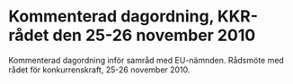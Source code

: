 # Kommenterad dagordning, KKR-rådet den 25-26 november 2010

Kommenterad dagordning inför samråd med EU-nämnden. Rådsmöte med rådet för konkurrenskraft, 25-26 november 2010.
